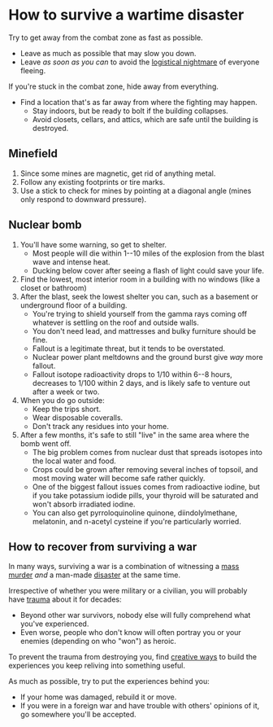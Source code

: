 
# How to survive a wartime disaster

Try to get away from the combat zone as fast as possible.

- Leave as much as possible that may slow you down.
- Leave *as soon as you can* to avoid the [logistical nightmare](logistics.md) of everyone fleeing.

If you're stuck in the combat zone, hide away from everything.

- Find a location that's as far away from where the fighting may happen.
  - Stay indoors, but be ready to bolt if the building collapses.
  - Avoid closets, cellars, and attics, which are safe until the building is destroyed.

## Minefield

1. Since some mines are magnetic, get rid of anything metal.
2. Follow any existing footprints or tire marks.
3. Use a stick to check for mines by pointing at a diagonal angle (mines only respond to downward pressure).

## Nuclear bomb

1. You'll have some warning, so get to shelter.
   - Most people will die within 1--10 miles of the explosion from the blast wave and intense heat.
   - Ducking below cover after seeing a flash of light could save your life.
2. Find the lowest, most interior room in a building with no windows (like a closet or bathroom)
3. After the blast, seek the lowest shelter you can, such as a basement or underground floor of a building.
   - You're trying to shield yourself from the gamma rays coming off whatever is settling on the roof and outside walls.
   - You don't need lead, and mattresses and bulky furniture should be fine.
   - Fallout is a legitimate threat, but it tends to be overstated.
   - Nuclear power plant meltdowns and the ground burst give *way* more fallout.
   - Fallout isotope radioactivity drops to 1/10 within 6--8 hours, decreases to 1/100 within 2 days, and is likely safe to venture out after a week or two.
4. When you do go outside:
   - Keep the trips short.
   - Wear disposable coveralls.
   - Don't track any residues into your home.
5. After a few months, it's safe to still "live" in the same area where the bomb went off.
   - The big problem comes from nuclear dust that spreads isotopes into the local water and food.
   - Crops could be grown after removing several inches of topsoil, and most moving water will become safe rather quickly.
   - One of the biggest fallout issues comes from radioactive iodine, but if you take potassium iodide pills, your thyroid will be saturated and won't absorb irradiated iodine.
   - You can also get pyrroloquinoline quinone, diindolylmethane, melatonin, and n-acetyl cysteine if you're particularly worried.

## How to recover from surviving a war

In many ways, surviving a war is a combination of witnessing a [mass murder](hardship-death.md) *and* a man-made [disaster](hardship-disaster-1_short.md) at the same time.

Irrespective of whether you were military or a civilian, you will probably have [trauma](hardship-ptsd.md) about it for decades:

- Beyond other war survivors, nobody else will fully comprehend what you've experienced.
- Even worse, people who don't know will often portray you or your enemies (depending on who "won") as heroic.

To prevent the trauma from destroying you, find [creative ways](mind-creativity.md) to build the experiences you keep reliving into something useful.

As much as possible, try to put the experiences behind you:

- If your home was damaged, rebuild it or move.
- If you were in a foreign war and have trouble with others' opinions of it, go somewhere you'll be accepted.
